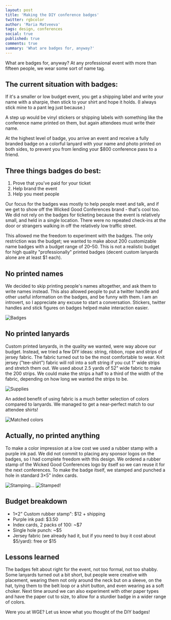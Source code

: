```yaml
---
layout: post
title: 'Making the DIY conference badges'
twitter: rgbcolor
author: 'Maria Matveeva'
tags: design, conferences
social: true
published: true
comments: true
summary: 'What are badges for, anyway?'
---
```


What are badges for, anyway? At any professional event with more than fifteen people, we wear some sort of name tag.

## The current situation with badges:
If it's a smaller or low budget event, you get a shipping label and write your name with a sharpie, then stick to your shirt and hope it holds. (I always stick mine to a pant leg just because.) 

A step up would be vinyl stickers or shipping labels with something like the conference name printed on them, but again attendees must write their name. 

At the highest level of badge, you arrive an event and receive a fully branded badge on a colorful lanyard with your name and photo printed on both sides, to prevent you from lending your $800 conference pass to a friend.

## Three things badges do best:

1. Prove that you've paid for your ticket
2. Help brand the event
3. Help you meet people

Our focus for the badges was mostly to help people meet and talk, and if we get to show off the Wicked Good Conferences brand - that's cool too. We did not rely on the badges for ticketing because the event is relatively small, and held in a single location. There were no repeated check-ins at the door or strangers walking in off the relatively low traffic street.

This allowed me the freedom to experiment with the badges. The only restriction was the budget; we wanted to make about 200 customizable name badges with a budget range of $20–$50. This is not a realistic budget for high quality "professionally" printed badges (decent custom lanyards alone are at least $1 each).

## No printed names

We decided to skip printing people's names altogether, and ask them to write names instead. This also allowed people to put a twitter handle and other useful information on the badges, and be funny with them. I am an introvert, so I appreciate any excuse to start a conversation. Stickers, twitter handles and stick figures on badges helped make interaction easier.

![Badges](https://i.imgur.com/UgBuSJx.jpg)

## No printed lanyards

Custom printed lanyards, in the quality we wanted, were way above our budget. Instead, we tried a few DIY ideas: string, ribbon, rope and strips of jersey fabric. The fabric turned out to be the most comfortable to wear. Knit jersey ("tee-shirt") fabric will roll into a soft string if you cut 1" wide strips and stretch them out. We used about 2.5 yards of 52" wide fabric to make the 200 strips. We could make the strips a half to a third of the width of the fabric, depending on how long we wanted the strips to be.

![Supplies](https://i.imgur.com/lRjE1Tf.jpg)

An added benefit of using fabric is a much better selection of colors compared to lanyards. We managed to get a near-perfect match to our attendee shirts!

![Matched colors](https://imgur.com/tMhxpV7.jpg)

## Actually, no printed anything

To make a color impression at a low cost we used a rubber stamp with a purple ink pad. We did not commit to placing any sponsor logos on the badges, so I had complete freedom with this design. We ordered a rubber stamp of the Wicked Good Conferences logo by itself so we can reuse it for the next conferences. To make the badge itself, we stamped and punched a hole in standard 3×5" index cards.

![Stamping...](https://i.imgur.com/Iai4JJ4.jpg)
![Stamped!](https://i.imgur.com/OrrtLlj.jpg)

## Budget breakdown
* 1×2" Custom rubber stamp": $12 + shipping
* Purple ink pad: $3.50
* Index cards, 2 packs of 100: ~$7
* Single hole punch: ~$5
* Jersey fabric (we already had it, but if you need to buy it cost about $5/yard): free or $15

## Lessons learned
The badges felt about right for the event, not too formal, not too shabby. Some lanyards turned out a bit short, but people were creative with placement, wearing them not only around the neck but on a sleeve, on the hat, tying them to the belt loop or a shirt button, and even wearing as a soft choker.
Next time around we can also experiment with other paper types and have the paper cut to size, to allow for a sturdier badge in a wider range of colors.

Were you at WGE? Let us know what you thought of the DIY badges!
